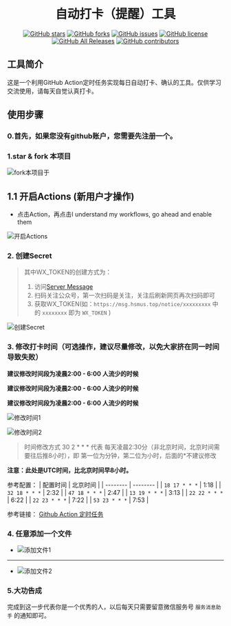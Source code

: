 <div align="center"> 
<h1 align="center">
自动打卡（提醒）工具
</h1>

[![GitHub stars](https://img.shields.io/github/stars/hsmustard/yiqing-auto?style=flat-square)](https://github.com/hsmustard/yiqing-auto/stargazers)
[![GitHub forks](https://img.shields.io/github/forks/hsmustard/yiqing-auto?style=flat-square)](https://github.com/hsmustard/yiqing-auto/network)
[![GitHub issues](https://img.shields.io/github/issues/hsmustard/yiqing-auto?style=flat-square)](https://github.com/hsmustard/yiqing-auto/issues)
[![GitHub license](https://img.shields.io/github/license/hsmustard/yiqing-auto?style=flat-square)](https://github.com/hsmustard/yiqing-auto/blob/main/LICENSE) 
[![GitHub All Releases](https://img.shields.io/github/downloads/hsmustard/yiqing-auto/total?style=flat-square)](https://github.com/hsmustard/yiqing-auto/releases)
[![GitHub contributors](https://img.shields.io/github/contributors/hsmustard/yiqing-auto?style=flat-square)](https://github.com/hsmustard/yiqing-auto/graphs/contributors)

</div>

## 工具简介 
这是一个利用GitHub Action定时任务实现每日自动打卡、确认的工具。仅供学习交流使用，请每天自觉认真打卡。

## 使用步骤
### 0.首先，如果您没有github账户，您需要先注册一个。

### 1.star & fork 本项目 
![fork本项目于](https://s1.ax1x.com/2020/10/28/B1uyWV.png)

## 1.1 开启Actions (新用户才操作)
  - 点击Action，再点击I understand my workflows, go ahead and enable them

![开启Actions](https://s1.ax1x.com/2020/10/28/B1Ax2Q.png)


### 2. 创建Secret

 > 其中WX_TOKEN的创建方式为：
 >  1. 访问[Server Message](https://msg.hsmus.top/)
 >  2. 扫码关注公众号，第一次扫码是关注，关注后刷新网页再次扫码即可
 >  3. 获取WX_TOKEN(如：`https://msg.hsmus.top/notice/xxxxxxxxx` 中的 `xxxxxxxx` 即为 `WX_TOKEN` )

 ![创建Secret](https://s1.ax1x.com/2020/10/27/BlrQkq.png)



### 3. 修改打卡时间（可选操作，建议尽量修改，以免大家挤在同一时间导致失败）

 **建议修改时间段为凌晨2:00 - 6:00 人流少的时候**
 
 **建议修改时间段为凌晨2:00 - 6:00 人流少的时候**
 
 **建议修改时间段为凌晨2:00 - 6:00 人流少的时候**
 
![修改时间1](https://s1.ax1x.com/2020/10/27/Bls8UI.png)

![修改时间2](https://s1.ax1x.com/2020/10/27/BlsoI1.jpg)

> 时间修改方式
> 30 2 * * * 代表 每天凌晨2:30分（非北京时间，北京时间需要往后推8小时），即 第一位为分钟，第二位为小时，后面的*不建议修改

**注意：此处是UTC时间，比北京时间早8小时。**

参考配置：
 |   配置时间      | 北京时间  |
 | --------      | -------- |
 | `18 17 * * *` |  1:18    |
 | `32 18 * * *` |  2:32    |
 | `47 18 * * *` |  2:47    |
 | `13 19 * * *` |  3:13    |
 | `22 22 * * *` |  6:22    |
 | `22 23 * * *` |  7:22    |
 | `53 23 * * *` |  7:53    |

参考链接：
[Github Action 定时任务](https://docs.github.com/cn/free-pro-team@latest/actions/reference/events-that-trigger-workflows#%E8%AE%A1%E5%88%92)

### 4. 任意添加一个文件
 - ![添加文件1](http://www.s3tu.com/images/2020/10/27/add475d1.png)
--------
 - ![添加文件2](https://s1.ax1x.com/2020/10/27/BlDYdI.png)


### 5.大功告成
完成到这一步代表你是一个优秀的人，以后每天只需要留意微信服务号 `服务消息助手` 的通知即可。



[1]: https://docs.github.com/cn/free-pro-team@latest/actions/reference/events-that-trigger-workflows#%E8%AE%A1%E5%88%92
